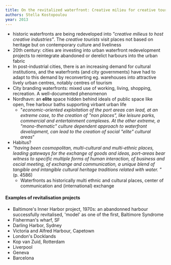 ```yaml
---
title: On the revitalized waterfront: Creative milieu for creative tourism
authors: Stella Kostopoulou
year: 2013
---
```


- historic waterfronts are being redeveloped into *"creative milieus to host creative industries"*. The *creative tourists* visit places not based on heritage but on contemporary culture and liveliness
- 20th century: cities are investing into urban waterfront redevelopment projects to reintegrate abandoned or derelict harbours into the urban fabric
- In post-industrial cities, there is an increasing demand for cultural institutions, and the waterfronts (and city governments) have had to adapt to this demand by reconverting eg. warehouses into attractive lively urban centres, notably centres of tourism
- City branding waterfronts: mixed use of working, living, shopping, recreation. A well-documented phenomenon
- Nordhavn: an **elite** space hidden behind ideals of public space like open, free harbour baths supporting virbant urban life
	- "*economic-oriented exploitation of the port areas can lead, at an extreme case, to the creation of "non places", like leisure parks, commercial and entertainment complexes. At the other extreme, a "mono-thematic" culture dependent approach to waterfront development, can lead to the creation of social "elite" cultural areas*"
- Habitus?
- *"having been cosmopolitan, multi-cultural and multi-ethnic places, leading gateways for the exchange of goods and ideas, port-areas bear witness to specific multiple forms of human interaction, of business and oscial meeting, of exchange and communication, a unique blend of tangible and intangible cultural heritage traditions related with water. "* (p. 4586)
	- Waterfronts as historically multi ethnic and cultural places, center of communication and (international) exchange

#### Examples of revitalisation projects
- Baltimore's Inner Harbor project, 1970s: an abandonned harbour successfully revitalised, 'model' as one of the first, Baltimore Syndrome
- Fisherman's wharf, SF
- Darling Harbor, Sydney
- Victoria and Alfred Harbour, Capetown
- London's Docklands
- Kop van Zuid, Rotterdam
- Liverpool
- Geneva
- Barcelona